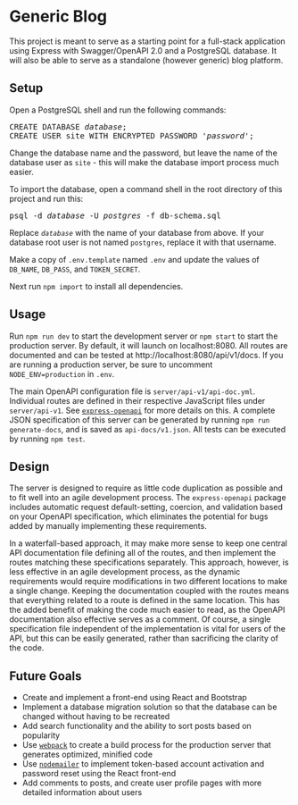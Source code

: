 # Generic Blog

This project is meant to serve as a starting point for a full-stack application
using Express with Swagger/OpenAPI 2.0 and a PostgreSQL database. It will also
be able to serve as a standalone (however generic) blog platform.

## Setup

Open a PostgreSQL shell and run the following commands:

<pre>
CREATE DATABASE <i>database</i>;  
CREATE USER site WITH ENCRYPTED PASSWORD '<i>password</i>';
</pre>

Change the database name and the password, but leave the name of the database
user as `site` - this will make the database import process much easier.

To import the database, open a command shell in the root directory of this
project and run this:  

<pre>
psql -d <i>database</i> -U <i>postgres</i> -f db-schema.sql
</pre>

Replace *`database`* with the name of your database from above. If your database
root user is not named `postgres`, replace it with that username.

Make a copy of `.env.template` named `.env` and update the values of `DB_NAME`,
`DB_PASS`, and `TOKEN_SECRET`.

Next run `npm import` to install all dependencies.

## Usage

Run `npm run dev` to start the development server or `npm start` to start the
production server. By default, it will launch on localhost:8080. All routes are
documented and can be tested at http://localhost:8080/api/v1/docs. If you are
running a production server, be sure to uncomment `NODE_ENV=production` in
`.env`.

The main OpenAPI configuration file is `server/api-v1/api-doc.yml`. Individual
routes are defined in their respective JavaScript files under `server/api-v1`.
See [`express-openapi`](https://www.npmjs.com/package/express-openapi) for more
details on this. A complete JSON specification of this server can be generated
by running `npm run generate-docs`, and is saved as `api-docs/v1.json`. All
tests can be executed by running `npm test`.

## Design

The server is designed to require as little code duplication as possible and to
fit well into an agile development process. The `express-openapi` package
includes automatic request default-setting, coercion, and validation based on
your OpenAPI specification, which eliminates the potential for bugs added by
manually implementing these requirements.

In a waterfall-based approach, it may make more sense to keep one central API
documentation file defining all of the routes, and then implement the routes
matching these specifications separately. This approach, however, is less
effective in an agile development process, as the dynamic requirements would
require modifications in two different locations to make a single change.
Keeping the documentation coupled with the routes means that everything related
to a route is defined in the same location. This has the added benefit of making
the code much easier to read, as the OpenAPI documentation also effective serves
as a comment. Of course, a single specification file independent of the
implementation is vital for users of the API, but this can be easily generated,
rather than sacrificing the clarity of the code.

## Future Goals

- Create and implement a front-end using React and Bootstrap
- Implement a database migration solution so that the database can be changed
without having to be recreated
- Add search functionality and the ability to sort posts based on popularity
- Use [`webpack`](https://www.npmjs.com/package/webpack) to create a build
process for the production server that generates optimized, minified code
- Use [`nodemailer`](https://www.npmjs.com/package/nodemailer) to implement
token-based account activation and password reset using the React front-end
- Add comments to posts, and create user profile pages with more detailed
information about users
